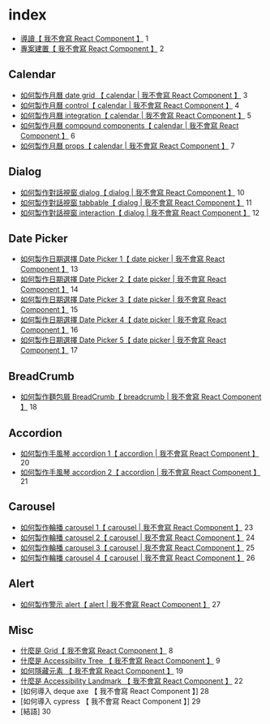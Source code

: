 # index

- [導讀【 我不會寫 React Component 】](./setup/intro.md) 1
- [專案建置【 我不會寫 React Component 】](./setup/setup.md) 2

## Calendar

- [如何製作月曆 date grid 【 calendar | 我不會寫 React Component 】](./calendar/month-calendar.md) 3
- [如何製作月曆 control【 calendar | 我不會寫 React Component 】](./calendar/calendar.md) 4
- [如何製作月曆 integration【 calendar | 我不會寫 React Component 】](./calendar/integration.md) 5
- [如何製作月曆 compound components【 calendar | 我不會寫 React Component 】](./calendar/compound-components.md) 6
- [如何製作月曆 props【 calendar | 我不會寫 React Component 】](./calendar/props.md) 7

## Dialog

- [如何製作對話視窗 dialog【 dialog | 我不會寫 React Component 】](./dialog/intro.md) 10
- [如何製作對話視窗 tabbable【 dialog | 我不會寫 React Component 】](./dialog/tabbable.md) 11
- [如何製作對話視窗 interaction【 dialog | 我不會寫 React Component 】](./dialog/interaction.md) 12

## Date Picker

- [如何製作日期選擇 Date Picker 1【 date picker | 我不會寫 React Component 】](./datepicker/datepicker-1.md) 13
- [如何製作日期選擇 Date Picker 2【 date picker | 我不會寫 React Component 】](./datepicker/datepicker-2.md) 14
- [如何製作日期選擇 Date Picker 3【 date picker | 我不會寫 React Component 】](./datepicker/datepicker-3.md) 15
- [如何製作日期選擇 Date Picker 4【 date picker | 我不會寫 React Component 】](./datepicker/datepicker-4.md) 16
- [如何製作日期選擇 Date Picker 5【 date picker | 我不會寫 React Component 】](./datepicker/datepicker-5.md) 17

## BreadCrumb

- [如何製作麵包屑 BreadCrumb【 breadcrumb | 我不會寫 React Component 】](./breadcrumb/breadcrumb.md) 18

## Accordion

- [如何製作手風琴 accordion 1【 accordion | 我不會寫 React Component 】](./accordion/accordion-1.md) 20
- [如何製作手風琴 accordion 2【 accordion | 我不會寫 React Component 】](./accordion/accordion-2.md) 21

## Carousel

- [如何製作輪播 carousel 1【 carousel | 我不會寫 React Component 】](./carousel/carousel-1.md) 23
- [如何製作輪播 carousel 2【 carousel | 我不會寫 React Component 】](./carousel/carousel-2.md) 24
- [如何製作輪播 carousel 3【 carousel | 我不會寫 React Component 】](./carousel/carousel-3.md) 25
- [如何製作輪播 carousel 4【 carousel | 我不會寫 React Component 】](./carousel/carousel-4.md) 26

## Alert

- [如何製作警示 alert【 alert | 我不會寫 React Component 】](./alert/alert.md) 27

## Misc

- [什麼是 Grid【 我不會寫 React Component 】](./misc/grid.md) 8
- [什麼是 Accessibility Tree 【 我不會寫 React Component 】](./misc/accessibility-tree.md) 9
- [如何隱藏元素 【 我不會寫 React Component 】](./misc/hidden.md) 19
- [什麼是 Accessibility Landmark 【 我不會寫 React Component 】](./misc/landmark.md) 22
- [如何導入 deque axe 【 我不會寫 React Component 】] 28
- [如何導入 cypress 【 我不會寫 React Component 】] 29
- [結語] 30
